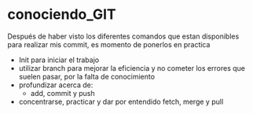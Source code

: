 # conociendo_GIT

Después de haber visto los diferentes comandos que estan disponibles para realizar mis commit, es momento de ponerlos en practica
* Init para iniciar el trabajo
* utilizar branch para mejorar la eficiencia y no cometer los errores que suelen pasar, por la falta de conocimiento
* profundizar acerca de:
  * add, commit y push
* concentrarse, practicar y dar por entendido fetch, merge y pull
